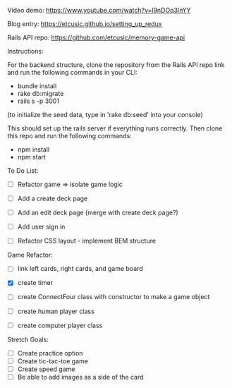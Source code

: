 Video demo: https://www.youtube.com/watch?v=l9nDOq3InYY 

Blog entry: https://etcusic.github.io/setting_up_redux 

Rails API repo: https://github.com/etcusic/memory-game-api

Instructions:

For the backend structure, clone the repository from the Rails API repo link and run the following commands in your CLI:

- bundle install 
- rake db:migrate 
- rails s -p 3001 

(to initialize the seed data, type in 'rake db:seed' into your console)

This should set up the rails server if everything runs correctly. Then clone this repo and run the following commands:

- npm install 
- npm start 

To Do List:

- [ ] Refactor game => isolate game logic
- [ ] Add a create deck page
- [ ] Add an edit deck page (merge with create deck page?)
- [ ] Add user sign in
- [ ] Refactor CSS layout - implement BEM structure


Game Refactor:
- [ ] link left cards, right cards, and game board
- [x] create timer
- [ ] create ConnectFour class with constructor to make a game object
- [ ] create human player class
- [ ] create computer player class


Stretch Goals:
- [ ] Create practice option
- [ ] Create tic-tac-toe game
- [ ] Create speed game
- [ ] Be able to add images as a side of the card